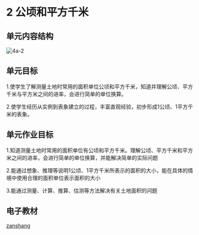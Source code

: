 # 2 公顷和平方千米

## 单元内容结构

![4a-2](https://r2.edui123.com/2023/05/4a-2.png)

## 单元目标

1.使学生了解测量土地时常用的面积单位公顷和平方千米，知道并理解公顷、平方千米与平方米之间的进率，会进行简单的单位换算。

2.使学生经历从实例到表象建立的过程，丰富直观经验，初步形成1公顷、1平方千米的表象。

## 单元作业目标

1.知道测量土地时常用的面积单位有公顷和平方千米。理解公顷、平方千米和平方米之间的进率，会进行简单的单位换算，并能解决简单的实际问题

2.能通过想象、推理等说明1公顷、1平方千米所表示的面积的大小，能在具体的情境中使用合理的面积单位表示面积的大小

3.能通过测量、计算、推算、估测等方法解决有关土地面积的问题

## 电子教材

<Epep grade="xxsx4a" :pep="1221001401141" :pages="34" :paged="37" ></Epep>

[zanshang](../res/zanshang.md ':include')